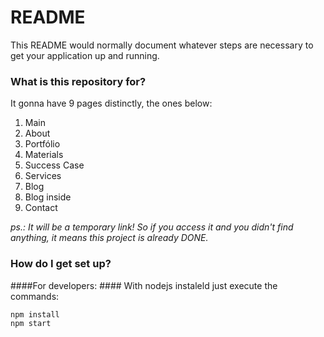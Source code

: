 # README #

This README would normally document whatever steps are necessary to get your application up and running.

### What is this repository for? ###

It gonna have 9 pages distinctly, the ones below:

1. Main
2. About
3. Portfólio
4. Materials
5. Success Case
6. Services
7. Blog
8. Blog inside
9. Contact

*ps.: It will be a temporary link! So if you access it and you didn't find anything, it means this project is already DONE.*

### How do I get set up? ###

####For developers: ####
With nodejs instaleld just execute the commands:

````
npm install
npm start
````